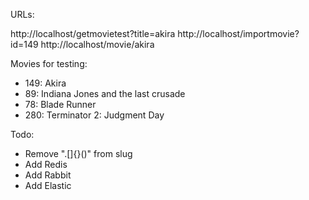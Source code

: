 URLs:

http://localhost/getmovietest?title=akira
http://localhost/importmovie?id=149
http://localhost/movie/akira

Movies for testing:

- 149: Akira
- 89: Indiana Jones and the last crusade
- 78: Blade Runner
- 280: Terminator 2: Judgment Day

Todo:
- Remove ".[]{}()" from slug
- Add Redis
- Add Rabbit
- Add Elastic
